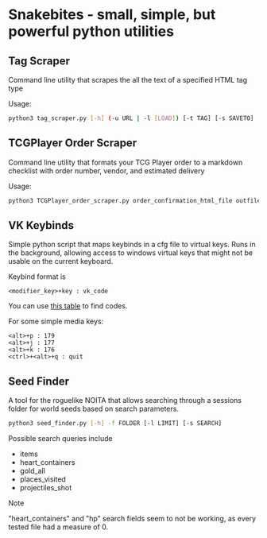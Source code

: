 # Snakebites - small, simple, but powerful python utilities

## Tag Scraper
Command line utility that scrapes the all the text of a specified HTML tag type

Usage:
```bash
python3 tag_scraper.py [-h] (-u URL | -l [LOAD]) [-t TAG] [-s SAVETO]
```

## TCGPlayer Order Scraper
Command line utility that formats your TCG Player order to a markdown checklist with order number, vendor, and estimated delivery

Usage:
```bash
python3 TCGPlayer_order_scraper.py order_confirmation_html_file outfile
```

## VK Keybinds
Simple python script that maps keybinds in a cfg file to virtual keys. Runs in the background, allowing access to windows virtual keys that might not be usable on the current keyboard.

Keybind format is
```
<modifier_key>+key : vk_code
```

You can use [this table](https://learn.microsoft.com/en-us/windows/win32/inputdev/virtual-key-codes) to find codes.

For some simple media keys:
```
<alt>+p : 179
<alt>+j : 177
<alt>+k : 176
<ctrl>+<alt>+q : quit
```

## Seed Finder
A tool for the roguelike NOITA that allows searching through a sessions folder for world seeds based on search parameters.
```bash
python3 seed_finder.py [-h] -f FOLDER [-l LIMIT] [-s SEARCH]
```
Possible search queries include
- items
- heart_containers
- gold_all
- places_visited
- projectiles_shot

> [!NOTE]
> "heart_containers" and "hp" search fields seem to not be working, as every tested file had a measure of 0.